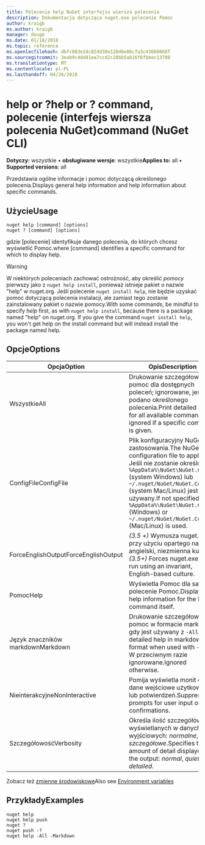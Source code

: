 ```yaml
---
title: Polecenie help NuGet interfejsu wiersza polecenia
description: Dokumentacja dotycząca nuget.exe polecenie Pomoc
author: kraigb
ms.author: kraigb
manager: douge
ms.date: 01/18/2018
ms.topic: reference
ms.openlocfilehash: dbfc803e24c824d30e128d6e86cfa3c43660668f
ms.sourcegitcommit: 3eab9c4dd41ea7ccd2c28bb5ab16f6fbbec13708
ms.translationtype: MT
ms.contentlocale: pl-PL
ms.lasthandoff: 04/26/2018
---
```

# <a name="help-or--command-nuget-cli"></a><span data-ttu-id="11268-103">help or ?</span><span class="sxs-lookup"><span data-stu-id="11268-103">help or ?</span></span> <span data-ttu-id="11268-104">command, polecenie (interfejs wiersza polecenia NuGet)</span><span class="sxs-lookup"><span data-stu-id="11268-104">command (NuGet CLI)</span></span>

<span data-ttu-id="11268-105">**Dotyczy:** wszystkie &bullet; **obsługiwane wersje**: wszystkie</span><span class="sxs-lookup"><span data-stu-id="11268-105">**Applies to:** all &bullet; **Supported versions**: all</span></span>

<span data-ttu-id="11268-106">Przedstawia ogólne informacje i pomoc dotyczącą określonego polecenia.</span><span class="sxs-lookup"><span data-stu-id="11268-106">Displays general help information and help information about specific commands.</span></span>

## <a name="usage"></a><span data-ttu-id="11268-107">Użycie</span><span class="sxs-lookup"><span data-stu-id="11268-107">Usage</span></span>

```cli
nuget help [command] [options]
nuget ? [command] [options]
```

<span data-ttu-id="11268-108">gdzie [polecenie] identyfikuje danego polecenia, do których chcesz wyświetlić Pomoc.</span><span class="sxs-lookup"><span data-stu-id="11268-108">where [command] identifies a specific command for which to display help.</span></span>

> [!Warning]
> <span data-ttu-id="11268-109">W niektórych poleceniach zachować ostrożność, aby określić *pomocy* pierwszy jako z `nuget help install`, ponieważ istnieje pakiet o nazwie "help" w nuget.org. Jeśli polecenie `nuget install help`, nie będzie uzyskać pomoc dotyczącą polecenia instalacji, ale zamiast tego zostanie zainstalowany pakiet o nazwie pomocy.</span><span class="sxs-lookup"><span data-stu-id="11268-109">With some commands, be mindful to specify *help* first, as with `nuget help install`, because there is a package named "help" on nuget.org. If you give the command `nuget install help`, you won't get help on the install command but will instead install the package named help.</span></span>

## <a name="options"></a><span data-ttu-id="11268-110">Opcje</span><span class="sxs-lookup"><span data-stu-id="11268-110">Options</span></span>

| <span data-ttu-id="11268-111">Opcja</span><span class="sxs-lookup"><span data-stu-id="11268-111">Option</span></span> | <span data-ttu-id="11268-112">Opis</span><span class="sxs-lookup"><span data-stu-id="11268-112">Description</span></span> |
| --- | --- |
| <span data-ttu-id="11268-113">Wszystkie</span><span class="sxs-lookup"><span data-stu-id="11268-113">All</span></span> | <span data-ttu-id="11268-114">Drukowanie szczegółową pomoc dla dostępnych poleceń; ignorowane, jeśli podano określonego polecenia.</span><span class="sxs-lookup"><span data-stu-id="11268-114">Print detailed help for all available commands; ignored if a specific command is given.</span></span> |
| <span data-ttu-id="11268-115">ConfigFile</span><span class="sxs-lookup"><span data-stu-id="11268-115">ConfigFile</span></span> | <span data-ttu-id="11268-116">Plik konfiguracyjny NuGet do zastosowania.</span><span class="sxs-lookup"><span data-stu-id="11268-116">The NuGet configuration file to apply.</span></span> <span data-ttu-id="11268-117">Jeśli nie zostanie określony, `%AppData%\NuGet\NuGet.Config` (system Windows) lub `~/.nuget/NuGet/NuGet.Config` (system Mac/Linux) jest używany.</span><span class="sxs-lookup"><span data-stu-id="11268-117">If not specified, `%AppData%\NuGet\NuGet.Config` (Windows) or `~/.nuget/NuGet/NuGet.Config` (Mac/Linux) is used.</span></span>|
| <span data-ttu-id="11268-118">ForceEnglishOutput</span><span class="sxs-lookup"><span data-stu-id="11268-118">ForceEnglishOutput</span></span> | <span data-ttu-id="11268-119">*(3.5 +)* Wymusza nuget.exe przy użyciu opartego na język angielski, niezmienna kultura.</span><span class="sxs-lookup"><span data-stu-id="11268-119">*(3.5+)* Forces nuget.exe to run using an invariant, English-based culture.</span></span> |
| <span data-ttu-id="11268-120">Pomoc</span><span class="sxs-lookup"><span data-stu-id="11268-120">Help</span></span> | <span data-ttu-id="11268-121">Wyświetla Pomoc dla samo polecenie Pomoc.</span><span class="sxs-lookup"><span data-stu-id="11268-121">Displays help information for the help command itself.</span></span> |
| <span data-ttu-id="11268-122">Język znaczników markdown</span><span class="sxs-lookup"><span data-stu-id="11268-122">Markdown</span></span> | <span data-ttu-id="11268-123">Drukowanie szczegółową pomoc w formacie markdown, gdy jest używany z `-All`.</span><span class="sxs-lookup"><span data-stu-id="11268-123">Print detailed help in markdown format when used with `-All`.</span></span> <span data-ttu-id="11268-124">W przeciwnym razie ignorowane.</span><span class="sxs-lookup"><span data-stu-id="11268-124">Ignored otherwise.</span></span> |
| <span data-ttu-id="11268-125">Nieinterakcyjne</span><span class="sxs-lookup"><span data-stu-id="11268-125">NonInteractive</span></span> | <span data-ttu-id="11268-126">Pomija wyświetla monit o dane wejściowe użytkownika lub potwierdzeń.</span><span class="sxs-lookup"><span data-stu-id="11268-126">Suppresses prompts for user input or confirmations.</span></span> |
| <span data-ttu-id="11268-127">Szczegółowość</span><span class="sxs-lookup"><span data-stu-id="11268-127">Verbosity</span></span> | <span data-ttu-id="11268-128">Określa ilość szczegółów wyświetlanych w danych wyjściowych: *normalne*, *quiet*, *szczegółowe*.</span><span class="sxs-lookup"><span data-stu-id="11268-128">Specifies the amount of detail displayed in the output: *normal*, *quiet*, *detailed*.</span></span> |

<span data-ttu-id="11268-129">Zobacz też [zmienne środowiskowe](cli-ref-environment-variables.md)</span><span class="sxs-lookup"><span data-stu-id="11268-129">Also see [Environment variables](cli-ref-environment-variables.md)</span></span>

## <a name="examples"></a><span data-ttu-id="11268-130">Przykłady</span><span class="sxs-lookup"><span data-stu-id="11268-130">Examples</span></span>

```cli
nuget help
nuget help push
nuget ?
nuget push -?
nuget help -All -Markdown
```
